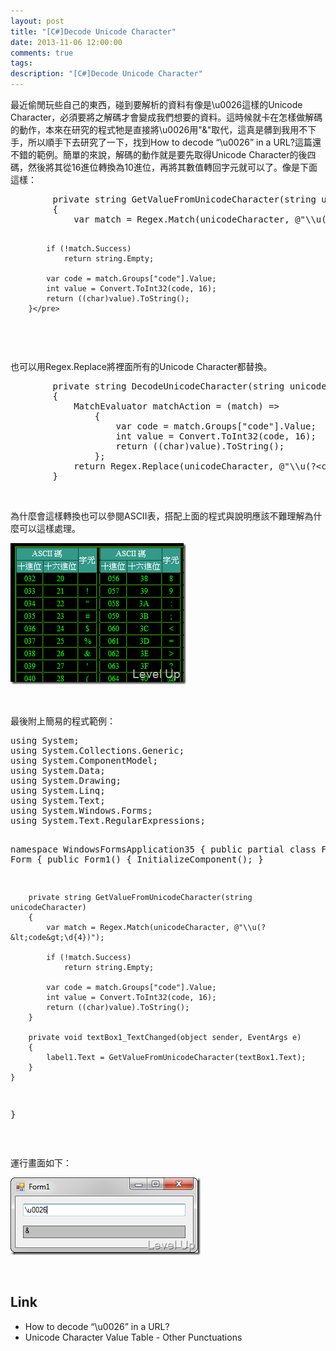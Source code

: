 ```yaml
---
layout: post
title: "[C#]Decode Unicode Character"
date: 2013-11-06 12:00:00
comments: true
tags: 
description: "[C#]Decode Unicode Character"
---
```

<p>
	最近偷閒玩些自己的東西，碰到要解析的資料有像是\u0026這樣的Unicode Character，必須要將之解碼才會變成我們想要的資料。這時候就卡在怎樣做解碼的動作，本來在研究的程式牠是直接將\u0026用"&amp;"取代，這真是髒到我用不下手，所以順手下去研究了一下，找到How to decode “\u0026” in a URL?這篇還不錯的範例。簡單的來說，解碼的動作就是要先取得Unicode Character的後四碼，然後將其從16進位轉換為10進位，再將其數值轉回字元就可以了。像是下面這樣：</p>
<div class="wlWriterSmartContent" id="scid:812469c5-0cb0-4c63-8c15-c81123a09de7:d1e70d1c-6d19-4897-8e9d-09cf7fbaf40a" style="padding-bottom: 0px; margin: 0px; padding-left: 0px; padding-right: 0px; display: inline; float: none; padding-top: 0px">
	<pre class="c#" name="code">
		private string GetValueFromUnicodeCharacter(string unicodeCharacter)
		{
			var match = Regex.Match(unicodeCharacter, @"\\u(?&lt;code&gt;\d{4})");

			if (!match.Success)
				return string.Empty;

			var code = match.Groups["code"].Value;
			int value = Convert.ToInt32(code, 16);
			return ((char)value).ToString();
		}</pre>
</div>
<p>
	 </p>
<p>
	也可以用Regex.Replace將裡面所有的Unicode Character都替換。</p>
<div class="wlWriterSmartContent" id="scid:812469c5-0cb0-4c63-8c15-c81123a09de7:15073eee-dbf1-40dd-941f-d2c3d99611f1" style="padding-bottom: 0px; margin: 0px; padding-left: 0px; padding-right: 0px; display: inline; float: none; padding-top: 0px">
	<pre class="c#" name="code">
		private string DecodeUnicodeCharacter(string unicodeCharacter)
		{
			MatchEvaluator matchAction = (match) =&gt;
				{
					var code = match.Groups["code"].Value;
					int value = Convert.ToInt32(code, 16);
					return ((char)value).ToString();
				};
			return Regex.Replace(unicodeCharacter, @"\\u(?&lt;code&gt;\d{4})", matchAction);
		}</pre>
</div>
<p>
	 </p>
<p>
	為什麼會這樣轉換也可以參閱ASCII表，搭配上面的程式與說明應該不難理解為什麼可以這樣處理。</p>
<p>
	<img alt="image" border="0" height="226" src="\images\posts\c619b8a0-8469-4141-9d3a-25ae65c9f17a\image_thumb_1.png" style="border-right-width: 0px; border-top-width: 0px; border-bottom-width: 0px; border-left-width: 0px" width="281" /></p>
<p>
	 </p>
<p>
	最後附上簡易的程式範例：</p>
<div class="wlWriterSmartContent" id="scid:812469c5-0cb0-4c63-8c15-c81123a09de7:3ff37693-9508-419a-ab16-9ed931b462dd" style="padding-bottom: 0px; margin: 0px; padding-left: 0px; padding-right: 0px; display: inline; float: none; padding-top: 0px">
	<pre class="c#" name="code">
using System;
using System.Collections.Generic;
using System.ComponentModel;
using System.Data;
using System.Drawing;
using System.Linq;
using System.Text;
using System.Windows.Forms;
using System.Text.RegularExpressions;

namespace WindowsFormsApplication35
{
	public partial class Form1 : Form
	{
		public Form1()
		{
			InitializeComponent();
		}

		private string GetValueFromUnicodeCharacter(string unicodeCharacter)
		{
			var match = Regex.Match(unicodeCharacter, @"\\u(?&lt;code&gt;\d{4})");

			if (!match.Success)
				return string.Empty;

			var code = match.Groups["code"].Value;
			int value = Convert.ToInt32(code, 16);
			return ((char)value).ToString();
		}

		private void textBox1_TextChanged(object sender, EventArgs e)
		{
			label1.Text = GetValueFromUnicodeCharacter(textBox1.Text);
		}
	}
}
</pre>
</div>
<p>
	 </p>
<p>
	運行畫面如下：</p>
<p>
	<img alt="image" border="0" height="124" src="\images\posts\c619b8a0-8469-4141-9d3a-25ae65c9f17a\image_thumb.png" style="border-right-width: 0px; border-top-width: 0px; border-bottom-width: 0px; border-left-width: 0px" width="304" /></p>
<p>
	 </p>
<h2>
	Link</h2>
<ul>
	<li>
		How to decode “\u0026” in a URL?</li>
	<li>
		Unicode Character Value Table - Other Punctuations</li>
</ul>
